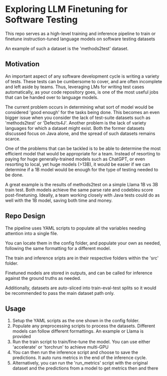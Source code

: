 # Exploring LLM Finetuning for Software Testing 

This repo serves as a high-level training and inference pipeline to train or finetune instruction-tuned language models on software testing datasets

An example of such a dataset is the 'methods2test' dataset.

## Motivation

An important aspect of any software development cycle is writing a variety of tests. These tests can be cumbersome to cover, and are often incomplete and left aside by teams. Thus, leveraging LMs for writing test cases automatically, as your code repository goes, is one of the most useful jobs that can be handed over to language models.

The current problem occurs in determining what sort of model would be considered 'good enough' for the tasks being done. This becomes an even bigger issue when you consider the lack of test-suite datasets such as 'methods2test' or 'Defects4J'. Another problem is the lack of variety languages for which a dataset might exist. Both the former datasets discussed focus on Java alone, and the spread of such datasets remains scarce.

One of the problems that can be tackled is to be able to determine the most efficient model that would be appropriate for a team. Instead of resorting to paying for huge generally-trained models such as ChatGPT, or even resorting to local, yet huge models (>13B), it would be easier if we can determine if a 1B model would be enough for the type of testing needed to be done.

A great example is the results of methods2test on a simple Llama 1B vs 3B train test. Both models achieve the same parse rate and codebleu score post-finetuning. Ideally, a team working closely with Java tests could do as well with the 1B model, saving both time and money.

## Repo Design

The pipeline uses YAML scripts to populate all the variables needing attention into a single file. 

You can locate them in the config folder, and populate your own as needed, following the same formatting for a different model. 

The train and inference sripts are in their respective folders within the 'src' folder.

Finetuned models are stored in outputs, and can be called for inference against the ground truths as needed.

Additionally, datasets are auto-sliced into train-eval-test splits so it would be recommended to pass the main dataset path only.


## Usage

1. Setup the YAML scripts as the one shown in the config folder.
2. Populate any preprocessing scripts to process the datasets. Different models can follow different formattings. An example or Llama is provided
3. Run the train script to train/fine-tune the model. You can use either 'accelerate' or 'torchrun' to achieve multi-GPU
4. You can then run the inference script and choose to save the predictions. It auto runs metrics in the end of the inference cycle.
5. Alternatively, you can run the 'run_metrics' script with the original dataset and the predictions from a model to get metrics then and there

 
